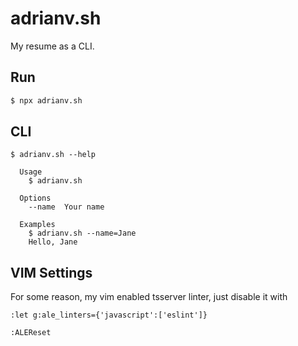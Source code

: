# adrianv.sh

My resume as a CLI.

## Run

```bash
$ npx adrianv.sh
```

## CLI

```
$ adrianv.sh --help

  Usage
    $ adrianv.sh

  Options
    --name  Your name

  Examples
    $ adrianv.sh --name=Jane
    Hello, Jane
```

## VIM Settings

For some reason, my vim enabled tsserver linter, just disable it with

`:let g:ale_linters={'javascript':['eslint']}`

`:ALEReset`
